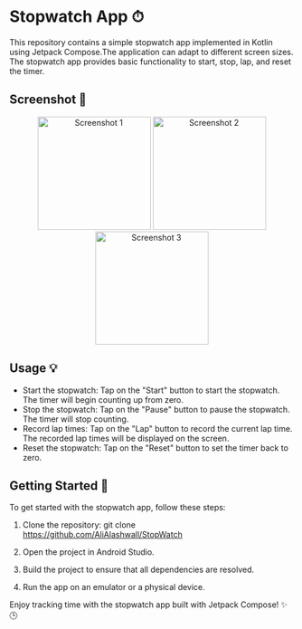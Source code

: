 # Stopwatch App ⏱

This repository contains a simple stopwatch app implemented in Kotlin using Jetpack Compose.The application can adapt to different screen sizes. The stopwatch app provides basic functionality to start, stop, lap, and reset the timer.

## Screenshot 📸

<div align="center">
  <img src="https://github.com/AliAlashwall/StopWatch/assets/108752479/e66bf600-39ab-42e3-b6fe-0678fdb889e5" style="width: 200px" alt="Screenshot 1">    <img src="https://github.com/AliAlashwall/StopWatch/assets/108752479/4bc7ce3b-b4c0-45e4-8566-ec8202df73fe" style="width: 200px" alt="Screenshot 2">    <img src="https://github.com/AliAlashwall/StopWatch/assets/108752479/4deb25b5-27d3-4319-87d7-b7ada6dd1029" style="width: 200px" alt="Screenshot 3">
</div>


## Usage 💡

- Start the stopwatch: Tap on the "Start" button to start the stopwatch. The timer will begin counting up from zero.
- Stop the stopwatch: Tap on the "Pause" button to pause the stopwatch. The timer will stop counting.
- Record lap times: Tap on the "Lap" button to record the current lap time. The recorded lap times will be displayed on the screen.
- Reset the stopwatch: Tap on the "Reset" button to set the timer back to zero.

## Getting Started 🎌

To get started with the stopwatch app, follow these steps:

1. Clone the repository: git clone https://github.com/AliAlashwall/StopWatch

2. Open the project in Android Studio.

3. Build the project to ensure that all dependencies are resolved.

4. Run the app on an emulator or a physical device.


Enjoy tracking time with the stopwatch app built with Jetpack Compose! ✨🕒
